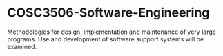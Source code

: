 # COSC3506-Software-Engineering
 Methodologies for design, implementation and maintenance of very large programs. Use and development of software support systems will be examined.
